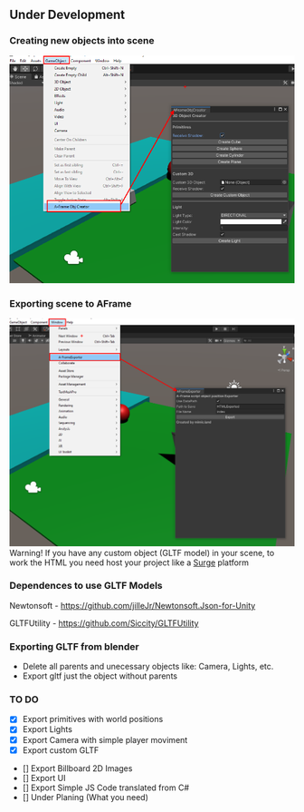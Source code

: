 ## Under Development

### Creating new objects into scene
![alt text](https://github.com/yugich/Unity_AFrame_Exporter/blob/master/Documentation/Images/createNewObject.png)

### Exporting scene to AFrame
![alt text](https://github.com/yugich/Unity_AFrame_Exporter/blob/master/Documentation/Images/sceneExporter.png)
Warning! If you have any custom object (GLTF model) in your scene, to work the HTML you need host your project like a [Surge](https://surge.sh) platform

### Dependences to use GLTF Models
Newtonsoft - https://github.com/jilleJr/Newtonsoft.Json-for-Unity

GLTFUtility - https://github.com/Siccity/GLTFUtility

### Exporting GLTF from blender
- Delete all parents and unecessary objects like: Camera, Lights, etc.
- Export gltf just the object without parents

### TO DO
- [x] Export primitives with world positions
- [x] Export Lights
- [x] Export Camera with simple player moviment
- [x] Export custom GLTF
- [] Export Billboard 2D Images
- [] Export UI
- [] Export Simple JS Code translated from C#
- [] Under Planing (What you need)

